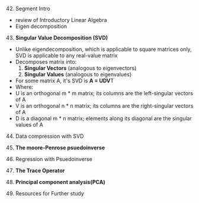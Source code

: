 42. Segment Intro
  - review of Introductory Linear Algebra
  - Eigen decomposition 
43. **Singular Value Decomposition (SVD)**
  - Unlike eigendecomposition, which is applicable to square matrices only, SVD is applicable to any real-value matrix
  - Decomposes matrix into:
    1. **Singular Vectors** (analogous to eigenvectors)
    2. **Singular Values** (analogous to eigenvalues)
  - For some matrix A, it's SVD is **A = UDV**T
  - Where:
  - U is an orthogonal m * m matrix; its columns are the left-singular vectors of A
  - V is an orthogonal n * n matrix; its columns are the right-singular vectors of A
  - D is a diagonal m * n matrix; elements along its diagonal are the singular values of A

44. Data compression with SVD

45. **The moore-Penrose psuedoinverse**

46. Regression with Psuedoinverse

47. **The Trace Operator**

48. **Principal component analysis(PCA)**

49. Resources for Further study
